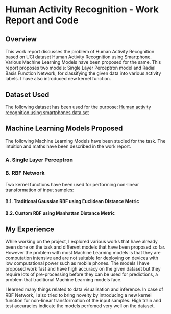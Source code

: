 # Human Activity Recognition - Work Report and Code

## Overview
This work report discusses the problem of Human Activity Recognition based on UCI dataset Human Activity Recognition using Smartphone. Various Machine Learning Models have been proposed for the same. This report proposes two models: Single Layer Perceptron model and Radial Basis Function Network, for classifying the given data into various activity labels. I have also introduced new kernel function.
            
## Dataset Used
The following dataset has been used for the purpose:
[Human activity recognition using smartphones data set](https://archive.ics.uci.edu/ml/datasets/human+activity+recognition+using+smartphones)

## Machine Learning Models  Proposed
The following Machine Learning Models have been studied for the task. The intuition and maths have been described in the work report. 
### A. Single Layer Perceptron
### B. RBF Network
Two kernel functions have been used for performing non-linear transformation of input samples:
#### B.1. Traditional Gaussian RBF using Euclidean Distance Metric
#### B.2. Custom RBF using Manhattan Distance Metric

 ## My Experience
 While working on the project, I explored various works that have already been done on the task and different models that have been proposed so far. However the problem with most Machine Learning models is that they are computation intensive and are not suitable for deploying on devices with low computational power such as mobile phones. The models I have proposed work fast and have high accuracy on the given dataset but they require lots of pre-processing before they can be used for predictions, a problem that traditional Machine Learning models face.

I learned many things related to data visualisation and inference. In case of RBF Network, I also tried to bring novelty by introducing a new kernel function for non-linear transformation of the input samples. 
High train and test accuracies indicate the models perfomed very well on the dataset.

